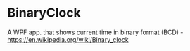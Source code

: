 # BinaryClock
A WPF app. that shows current time in binary format (BCD) - https://en.wikipedia.org/wiki/Binary_clock
